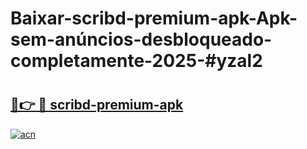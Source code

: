 # Baixar-scribd-premium-apk-Apk-sem-anúncios-desbloqueado-completamente-2025-#yzal2

# <h2><a href="https://ainizakaria.my?title=scribd-premium-apk&ref=24M">🔗👉 🔴 scribd-premium-apk</a></h2>

[![acn](https://github.com/user-attachments/assets/0f9c940e-d8b0-45ae-aac7-cd30a18b3e1c)](https://ainizakaria.my?title=scribd-premium-apk&ref=24M)

